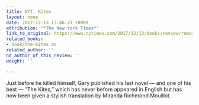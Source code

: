 ```yaml
---
title: NYT, Kites
layout: none
date: 2017-12-15 13:46:21 +0000
attribution: "*The New York Times*"
link_to_original: https://www.nytimes.com/2017/12/13/books/review/romain-gary-promise-at-dawn-the-kites.html?_r=0
related_books:
- book/the-kites.md
related_author: ''
nd_author_of_this_review: ''
weight: ''

---
```

Just before he killed himself, Gary published his last novel — and one of his best — “The Kites,” which has never before appeared in English but has now been given a stylish translation by Miranda Richmond Mouillot.